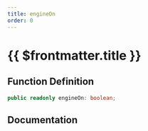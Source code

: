 ```yaml
---
title: engineOn
order: 0
---
```


# {{ $frontmatter.title }}

## Function Definition

```ts
public readonly engineOn: boolean;
```

## Documentation

<!--@include: ./parts/engineOn.md-->
